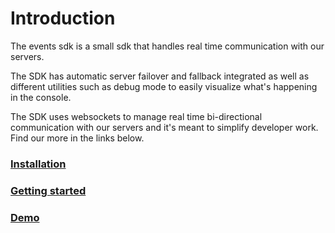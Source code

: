 # Introduction

The events sdk is a small sdk that handles real time communication with our servers.

The SDK has automatic server failover and fallback integrated as well as different utilities such as debug mode to easily visualize what's happening in the 
console.
 
The SDK uses websockets to manage real time bi-directional communication with our servers and it's meant to simplify developer work. Find our more in the links below. 

### [Installation](./installation/)
### [Getting started](./started/)
### [Demo](./demo/)
